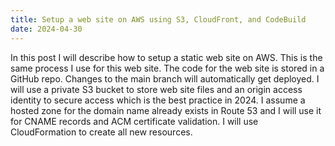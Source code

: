 ```yaml
---
title: Setup a web site on AWS using S3, CloudFront, and CodeBuild
date: 2024-04-30
---
```


In this post I will describe how to setup a static web site on AWS. This is the same process I use for this web site. The code for the web site is stored in a GitHub repo. Changes to the main branch will automatically get deployed. I will use a private S3 bucket to store web site files and an origin access identity to secure access which is the best practice in 2024. I assume a hosted zone for the domain name already exists in Route 53 and I will use it for CNAME records and ACM certificate validation. I will use CloudFormation to create all new resources.